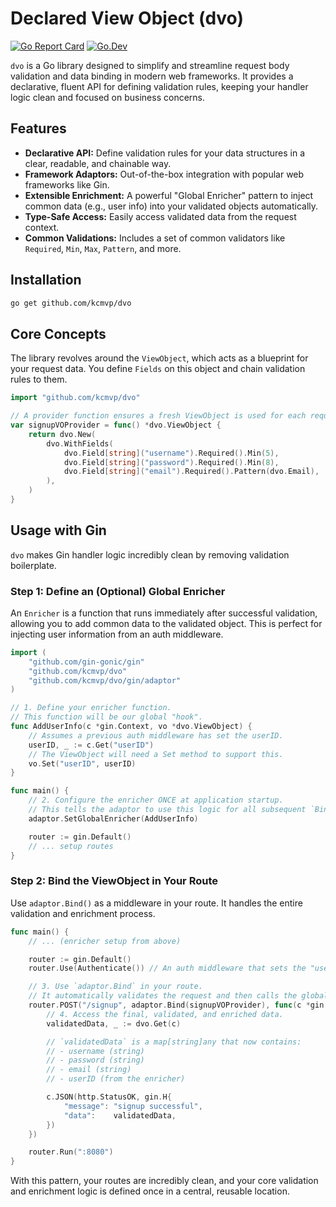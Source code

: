 # Declared View Object (dvo)

[![Go Report Card](https://goreportcard.com/badge/github.com/kcmvp/dvo)](https://goreportcard.com/report/github.com/kcmvp/dvo)
[![Go.Dev](https://img.shields.io/badge/go.dev-reference-007d9c?logo=go&logoColor=white)](https://pkg.go.dev/github.com/kcmvp/dvo)

`dvo` is a Go library designed to simplify and streamline request body validation and data binding in modern web frameworks. It provides a declarative, fluent API for defining validation rules, keeping your handler logic clean and focused on business concerns.

## Features

- **Declarative API:** Define validation rules for your data structures in a clear, readable, and chainable way.
- **Framework Adaptors:** Out-of-the-box integration with popular web frameworks like Gin.
- **Extensible Enrichment:** A powerful "Global Enricher" pattern to inject common data (e.g., user info) into your validated objects automatically.
- **Type-Safe Access:** Easily access validated data from the request context.
- **Common Validations:** Includes a set of common validators like `Required`, `Min`, `Max`, `Pattern`, and more.

## Installation

```bash
go get github.com/kcmvp/dvo
```

## Core Concepts

The library revolves around the `ViewObject`, which acts as a blueprint for your request data. You define `Fields` on this object and chain validation rules to them.

```go
import "github.com/kcmvp/dvo"

// A provider function ensures a fresh ViewObject is used for each request.
var signupVOProvider = func() *dvo.ViewObject {
    return dvo.New(
        dvo.WithFields(
            dvo.Field[string]("username").Required().Min(5),
            dvo.Field[string]("password").Required().Min(8),
            dvo.Field[string]("email").Required().Pattern(dvo.Email),
        ),
    )
}
```

## Usage with Gin

`dvo` makes Gin handler logic incredibly clean by removing validation boilerplate.

### Step 1: Define an (Optional) Global Enricher

An `Enricher` is a function that runs immediately after successful validation, allowing you to add common data to the validated object. This is perfect for injecting user information from an auth middleware.

```go
import (
    "github.com/gin-gonic/gin"
    "github.com/kcmvp/dvo"
    "github.com/kcmvp/dvo/gin/adaptor"
)

// 1. Define your enricher function.
// This function will be our global "hook".
func AddUserInfo(c *gin.Context, vo *dvo.ViewObject) {
    // Assumes a previous auth middleware has set the userID.
    userID, _ := c.Get("userID") 
    // The ViewObject will need a Set method to support this.
    vo.Set("userID", userID)
}

func main() {
    // 2. Configure the enricher ONCE at application startup.
    // This tells the adaptor to use this logic for all subsequent `Bind` calls.
    adaptor.SetGlobalEnricher(AddUserInfo)

    router := gin.Default()
    // ... setup routes
}
```

### Step 2: Bind the ViewObject in Your Route

Use `adaptor.Bind()` as a middleware in your route. It handles the entire validation and enrichment process.

```go
func main() {
    // ... (enricher setup from above)

    router := gin.Default()
    router.Use(Authenticate()) // An auth middleware that sets the "userID"

    // 3. Use `adaptor.Bind` in your route.
    // It automatically validates the request and then calls the global enricher.
    router.POST("/signup", adaptor.Bind(signupVOProvider), func(c *gin.Context) {
        // 4. Access the final, validated, and enriched data.
        validatedData, _ := dvo.Get(c)

        // `validatedData` is a map[string]any that now contains:
        // - username (string)
        // - password (string)
        // - email (string)
        // - userID (from the enricher)

        c.JSON(http.StatusOK, gin.H{
            "message": "signup successful",
            "data":    validatedData,
        })
    })

    router.Run(":8080")
}
```

With this pattern, your routes are incredibly clean, and your core validation and enrichment logic is defined once in a central, reusable location.
